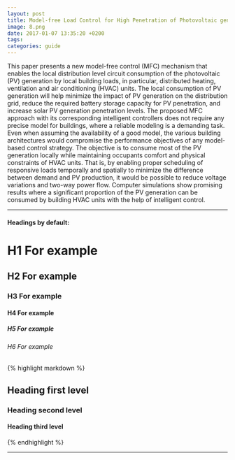```yaml
---
layout: post
title: Model-free Load Control for High Penetration of Photovoltaic generation
image: 8.png
date: 2017-01-07 13:35:20 +0200
tags:
categories: guide
---
```

This paper presents a new model-free control (MFC) mechanism that enables the local distribution level circuit consumption of the photovoltaic (PV) generation by local building loads, in particular, distributed heating, ventilation and air conditioning (HVAC) units. The local consumption of PV generation will help minimize the impact of PV generation on the distribution grid, reduce the required battery storage capacity for PV penetration, and increase solar PV generation penetration levels. The proposed MFC approach with its corresponding intelligent controllers does not require any precise model for buildings, where a reliable modeling is a demanding task. Even when assuming the availability of a good model, the various building architectures would compromise the performance objectives of any model-based control strategy. The objective is to consume most of the PV generation locally while maintaining occupants comfort and physical constraints of HVAC units. That is, by enabling proper scheduling of responsive loads temporally and spatially to minimize the difference between demand and PV production, it would be possible to reduce voltage variations and two-way power flow. Computer simulations show promising results where a significant proportion of the PV generation can be consumed by building HVAC units with the help of intelligent control.

***

#### Headings by default:

# H1 For example
## H2 For example
### H3 For example
#### H4 For example
##### H5 For example
###### H6 For example

{% highlight markdown %}
## Heading first level
### Heading second level
#### Heading third level
{% endhighlight %}

***